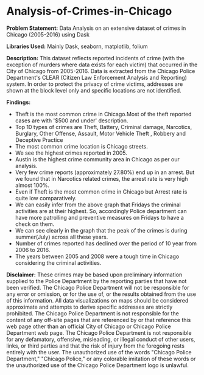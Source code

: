 # Analysis-of-Crimes-in-Chicago

**Problem Statement:** Data Analysis on an extensive dataset of crimes in Chicago (2005-2016) using Dask

**Libraries Used:** Mainly Dask, seaborn, matplotlib, folium

**Description:** This dataset reflects reported incidents of crime (with the exception of murders where data exists for each victim) that occurred in the City of Chicago from 2005-2016. Data is extracted from the Chicago Police Department's CLEAR (Citizen Law Enforcement Analysis and Reporting) system. In order to protect the privacy of crime victims, addresses are shown at the block level only and specific locations are not identified. 

**Findings:**
- Theft is the most common crime in Chicago.Most of the theft reported cases are with '$500 and under' description.
- Top 10 types of crimes are Theft, Battery, Criminal damage, Narcotics, Burglary, Other Offense, Assault, Motor Vehicle Theft , Robbery and Deceptive Practice
- The most common crime location is Chicago streets.
- We see the highest crimes reported in 2005.
- Austin is the highest crime community area in Chicago as per our analysis.
- Very few crime reports (approximately 27.80%) end up in an arrest. But we found that in Narcotics related crimes, the arrest rate is very high almost 100%.
- Even if Theft is the most common crime in Chicago but Arrest rate is quite low comparatively.
- We can easily infer from the above graph that Fridays the criminal activities are at their highest. So, accordingly Police department can have more patrolling and preventive measures on Fridays to have a check on them.
- We can see clearly in the graph that the peak of the crimes is during summer(July) across all these years.
- Number of crimes reported has declined over the period of 10 year from 2006 to 2016.
- The years between 2005 and 2008 were a tough time in Chicago considering the criminal activities.

**Disclaimer:** These crimes may be based upon preliminary information supplied to the Police Department by the reporting parties that have not been verified. The Chicago Police Department will not be responsible for any error or omission, or for the use of, or the results obtained from the use of this information. All data visualizations on maps should be considered approximate and attempts to derive specific addresses are strictly prohibited. The Chicago Police Department is not responsible for the content of any off-site pages that are referenced by or that reference this web page other than an official City of Chicago or Chicago Police Department web page. The Chicago Police Department is not responsible for any defamatory, offensive, misleading, or illegal conduct of other users, links, or third parties and that the risk of injury from the foregoing rests entirely with the user. The unauthorized use of the words "Chicago Police Department," "Chicago Police," or any colorable imitation of these words or the unauthorized use of the Chicago Police Department logo is unlawful.
